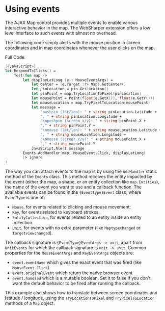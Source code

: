 # Using events

The AJAX Map control provides multiple events to enable various
interactive behavior in the map. The WebSharper extension offers a
low level interface to such events with almost no overhead.

The following code simply alerts with the mouse position in screen coordinates
and in map coordinates whenever the user clicks on the map.

Full Code:

```fsharp
[<JavaScript>]
let RespondToClicks() =
    Test(fun map ->
        let displayLatLong (e : MouseEventArgs) =
            let center = (e.Target :?> Map).GetCenter()
            let pinLocation = pin.GetLocation()
            let pinPoint = map.TryLocationToPixel(pinLocation)
            let mousePoint = Point(float(e.GetX()), float(e.GetY()))
            let mouseLocation = map.TryPixelToLocation(mousePoint)
            let message =
                "pushpin (lat/lon): " + string pinLocation.Latitude +
                ", " + string pinLocation.Longitude +
                "\npushpin (screen x/y): " + string pinPoint.X +
                "," + string pinPoint.Y +
                "\nmouse (lat/lon): " + string mouseLocation.Latitude +
                ", " + string mouseLocation.Longitude +
                "\nmouse (screen x/y): " + string mousePoint.X +
                "," + string mousePoint.Y
            JavaScript.Alert message
        Events.AddHandler(map, MouseEvent.Click, displayLatLong)
        |> ignore
)
```

The way you can attach events to the map is by using the `AddHandler` static method
of the `Events` class. This method receives the entity impacted by the event
(either the map, a shape, or an entity collection like `map.Entities`), the name of
the event you want to use and a callback function. The available events can be found
in the `{EventType}Event` class, where `EventType` is one of:

  * `Mouse`, for events related to clicking and mouse movement;
  * `Key`, for events related to keyboard strokes;
  * `EntityCollection`, for events related to an entity inside an entity collection.
  * `Unit`, for events with no extra parameter (like `Maptypechanged` or `Targetviewchanged`).

The callback signature is `{EventType}EventArgs -> unit`, apart from `UnitEvent`s
for which the callback signature is `unit -> unit`. Common properties for the
`MouseEventArgs` and `KeyEventArgs` objects are:

  * `event.eventName` which gives the exact event that was fired (like `MouseEvent.Click`).
  * `event.originalEvent` which return the native browser event.
  * `event.handled` which is a mutable boolean. Set it to false if you don't
    want the default behavior to be fired after running the callback.

This example also shows how to translate between screen coordinates and latitude / longitude,
using the `TryLocationToPixel` and `TryPixelToLocation` methods of a `Map` object.
